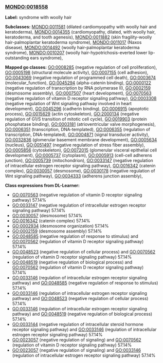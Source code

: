 
### [MONDO:0018558](http://purl.obolibrary.org/obo/MONDO_0018558)
**Label:** syndrome with woolly hair

**Subclasses:** [MONDO:0011581](http://purl.obolibrary.org/obo/MONDO_0011581) (dilated cardiomyopathy with woolly hair and keratoderma), [MONDO:0014355](http://purl.obolibrary.org/obo/MONDO_0014355) (cardiomyopathy, dilated, with woolly hair, keratoderma, and tooth agenesis), [MONDO:0011882](http://purl.obolibrary.org/obo/MONDO_0011882) (skin fragility-woolly hair-palmoplantar keratoderma syndrome), [MONDO:0011017](http://purl.obolibrary.org/obo/MONDO_0011017) (Naxos disease), [MONDO:0014492](http://purl.obolibrary.org/obo/MONDO_0014492) (woolly hair-palmoplantar keratoderma syndrome), [MONDO:0010207](http://purl.obolibrary.org/obo/MONDO_0010207) (woolly hair-hypotrichosis-everted lower lip-outstanding ears syndrome), 

**Mapped go classes:** [GO:0008285](http://purl.obolibrary.org/obo/GO_0008285) (negative regulation of cell proliferation), [GO:0005198](http://purl.obolibrary.org/obo/GO_0005198) (structural molecule activity), [GO:0007155](http://purl.obolibrary.org/obo/GO_0007155) (cell adhesion), [GO:0043069](http://purl.obolibrary.org/obo/GO_0043069) (negative regulation of programmed cell death), [GO:0003674](http://purl.obolibrary.org/obo/GO_0003674) (molecular_function), [GO:0045294](http://purl.obolibrary.org/obo/GO_0045294) (alpha-catenin binding), [GO:0000122](http://purl.obolibrary.org/obo/GO_0000122) (negative regulation of transcription by RNA polymerase II), [GO:0002159](http://purl.obolibrary.org/obo/GO_0002159) (desmosome assembly), [GO:0007507](http://purl.obolibrary.org/obo/GO_0007507) (heart development), [GO:0070563](http://purl.obolibrary.org/obo/GO_0070563) (negative regulation of vitamin D receptor signaling pathway), [GO:0003308](http://purl.obolibrary.org/obo/GO_0003308) (negative regulation of Wnt signaling pathway involved in heart development), [GO:0045296](http://purl.obolibrary.org/obo/GO_0045296) (cadherin binding), [GO:0006915](http://purl.obolibrary.org/obo/GO_0006915) (apoptotic process), [GO:0015629](http://purl.obolibrary.org/obo/GO_0015629) (actin cytoskeleton), [GO:2000134](http://purl.obolibrary.org/obo/GO_2000134) (negative regulation of G1/S transition of mitotic cell cycle), [GO:0019903](http://purl.obolibrary.org/obo/GO_0019903) (protein phosphatase binding), [GO:0003181](http://purl.obolibrary.org/obo/GO_0003181) (atrioventricular valve morphogenesis), [GO:0006351](http://purl.obolibrary.org/obo/GO_0006351) (transcription, DNA-templated), [GO:0006355](http://purl.obolibrary.org/obo/GO_0006355) (regulation of transcription, DNA-templated), [GO:0004871](http://purl.obolibrary.org/obo/GO_0004871) (signal transducer activity), [GO:0032836](http://purl.obolibrary.org/obo/GO_0032836) (glomerular basement membrane development), [GO:0005634](http://purl.obolibrary.org/obo/GO_0005634) (nucleus), [GO:0051497](http://purl.obolibrary.org/obo/GO_0051497) (negative regulation of stress fiber assembly), [GO:0005856](http://purl.obolibrary.org/obo/GO_0005856) (cytoskeleton), [GO:0072015](http://purl.obolibrary.org/obo/GO_0072015) (glomerular visceral epithelial cell development), [GO:0005737](http://purl.obolibrary.org/obo/GO_0005737) (cytoplasm), [GO:0005913](http://purl.obolibrary.org/obo/GO_0005913) (cell-cell adherens junction), [GO:0005739](http://purl.obolibrary.org/obo/GO_0005739) (mitochondrion), [GO:0033147](http://purl.obolibrary.org/obo/GO_0033147) (negative regulation of intracellular estrogen receptor signaling pathway), [GO:0016342](http://purl.obolibrary.org/obo/GO_0016342) (catenin complex), [GO:0030057](http://purl.obolibrary.org/obo/GO_0030057) (desmosome), [GO:0030178](http://purl.obolibrary.org/obo/GO_0030178) (negative regulation of Wnt signaling pathway), [GO:0034333](http://purl.obolibrary.org/obo/GO_0034333) (adherens junction assembly), 

**Class expressions from DL-Learner:**

- [GO:0070563](http://purl.obolibrary.org/obo/GO_0070563) (negative regulation of vitamin D receptor signaling pathway) 57.14%
- [GO:0033147](http://purl.obolibrary.org/obo/GO_0033147) (negative regulation of intracellular estrogen receptor signaling pathway) 57.14%
- [GO:0030057](http://purl.obolibrary.org/obo/GO_0030057) (desmosome) 57.14%
- [GO:0016342](http://purl.obolibrary.org/obo/GO_0016342) (catenin complex) 57.14%
- [GO:0002934](http://purl.obolibrary.org/obo/GO_0002934) (desmosome organization) 57.14%
- [GO:0002159](http://purl.obolibrary.org/obo/GO_0002159) (desmosome assembly) 57.14%
- [GO:0048585](http://purl.obolibrary.org/obo/GO_0048585) (negative regulation of response to stimulus) and [GO:0070562](http://purl.obolibrary.org/obo/GO_0070562) (regulation of vitamin D receptor signaling pathway) 57.14%
- [GO:0048523](http://purl.obolibrary.org/obo/GO_0048523) (negative regulation of cellular process) and [GO:0070562](http://purl.obolibrary.org/obo/GO_0070562) (regulation of vitamin D receptor signaling pathway) 57.14%
- [GO:0048519](http://purl.obolibrary.org/obo/GO_0048519) (negative regulation of biological process) and [GO:0070562](http://purl.obolibrary.org/obo/GO_0070562) (regulation of vitamin D receptor signaling pathway) 57.14%
- [GO:0033146](http://purl.obolibrary.org/obo/GO_0033146) (regulation of intracellular estrogen receptor signaling pathway) and [GO:0048585](http://purl.obolibrary.org/obo/GO_0048585) (negative regulation of response to stimulus) 57.14%
- [GO:0033146](http://purl.obolibrary.org/obo/GO_0033146) (regulation of intracellular estrogen receptor signaling pathway) and [GO:0048523](http://purl.obolibrary.org/obo/GO_0048523) (negative regulation of cellular process) 57.14%
- [GO:0033146](http://purl.obolibrary.org/obo/GO_0033146) (regulation of intracellular estrogen receptor signaling pathway) and [GO:0048519](http://purl.obolibrary.org/obo/GO_0048519) (negative regulation of biological process) 57.14%
- [GO:0033144](http://purl.obolibrary.org/obo/GO_0033144) (negative regulation of intracellular steroid hormone receptor signaling pathway) and [GO:0033146](http://purl.obolibrary.org/obo/GO_0033146) (regulation of intracellular estrogen receptor signaling pathway) 57.14%
- [GO:0023057](http://purl.obolibrary.org/obo/GO_0023057) (negative regulation of signaling) and [GO:0070562](http://purl.obolibrary.org/obo/GO_0070562) (regulation of vitamin D receptor signaling pathway) 57.14%
- [GO:0023057](http://purl.obolibrary.org/obo/GO_0023057) (negative regulation of signaling) and [GO:0033146](http://purl.obolibrary.org/obo/GO_0033146) (regulation of intracellular estrogen receptor signaling pathway) 57.14%



